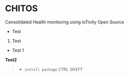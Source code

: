 # CHITOS
Consolidated Health monitoring using IoTivity Open Source

* Test 

1. Test 
 - Test 1 
 
__**Test2**__

>- `install package`
<kbd>CTRL</kbd> <kbd>SHIFT</kbd> 
 
